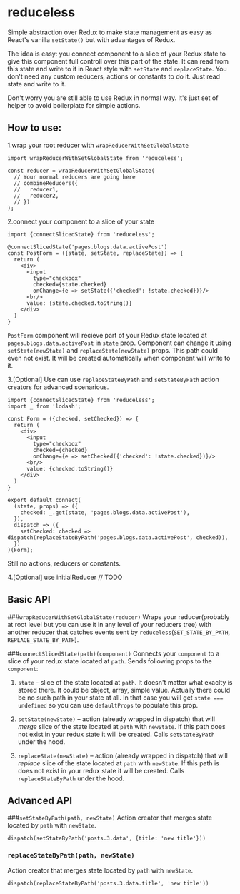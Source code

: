 # reduceless
Simple abstraction over Redux to make state management as easy as React's vanilla `setState()` but with advantages of Redux.

The idea is easy: you connect component to a slice of your Redux state to give this component full controll over this part of the state. It can read from this state and write to it in React style with `setState` and `replaceState`. You don't need any custom reducers, actions or constants to do it. Just read state and write to it.

Don't worry you are still able to use Redux in normal way. It's just set of helper to avoid boilerplate for simple actions.

## How to use:
1.wrap your root reducer with `wrapReducerWithSetGlobalState`
```
import wrapReducerWithSetGlobalState from 'reduceless';

const reducer = wrapReducerWithSetGlobalState(
  // Your normal reducers are going here
  // combineReducers({
  //   reducer1,
  //   reducer2,
  // })
);
```
2.connect your component to a slice of your state
```
import {connectSlicedState} from 'reduceless';

@connectSlicedState('pages.blogs.data.activePost')
const PostForm = ({state, setState, replaceState}) => {
  return (
    <div>
      <input
        type="checkbox"
        checked={state.checked}
        onChange={e => setState({'checked': !state.checked})}/>
      <br/>
      value: {state.checked.toString()}
    </div>
  )
}
```
`PostForm` component will recieve part of your Redux state located at `pages.blogs.data.activePost` in `state` prop. Component can change it using `setState(newState)` and `replaceState(newState)` props. This path could even not exist. It will be created automatically when component will write to it.

3.[Optional] Use can use `replaceStateByPath` and `setStateByPath` action creators for advanced scenarious.
```
import {connectSlicedState} from 'reduceless';
import _ from 'lodash';

const Form = ({checked, setChecked}) => {
  return (
    <div>
      <input
        type="checkbox"
        checked={checked}
        onChange={e => setChecked({'checked': !state.checked})}/>
      <br/>
      value: {checked.toString()}
    </div>
  )
}

export default connect(
  (state, props) => ({
    checked: _.get(state, 'pages.blogs.data.activePost'),
  }),
  dispatch => ({
    setChecked: checked => dispatch(replaceStateByPath('pages.blogs.data.activePost', checked)),
  })
)(Form);
```
Still no actions, reducers or constants.

4.[Optional] use initialReducer
// TODO

## Basic API
###`wrapReducerWithSetGlobalState(reducer)`
Wraps your reducer(probably at root level but you can use it in any level of your reducers tree) with another reducer that  catches events sent by `reduceless`(`SET_STATE_BY_PATH`, `REPLACE_STATE_BY_PATH`).

###`connectSlicedState(path)(component)`
Connects your `component` to a slice of your redux state located at `path`. Sends following props to the `component`:

1. `state` - slice of the state located at `path`. It doesn't matter what exaclty is stored there. It could be object, array, simple value. Actually there could be no such path in your state at all. In that case you will get `state === undefined` so you can use `defaultProps` to populate this prop.

2. `setState(newState)` – action (already wrapped in dispatch) that will _merge_ slice of the state located at `path` with `newState`. If this path does not exist in your redux state it will be created. Calls `setStateByPath` under the hood.

4. `replaceState(newState)` –  action (already wrapped in dispatch) that will _replace_ slice of the state located at `path` with `newState`. If this path is does not exist in your redux state it will be created. Calls `replaceStateByPath` under the hood.

## Advanced API
###`setStateByPath(path, newState)`
Action creator that merges state located by `path` with `newState`.

```dispatch(setStateByPath('posts.3.data', {title: 'new title'}))```

### `replaceStateByPath(path, newState)`
Action creator that merges state located by `path` with `newState`.

```dispatch(replaceStateByPath('posts.3.data.title', 'new title'))```
